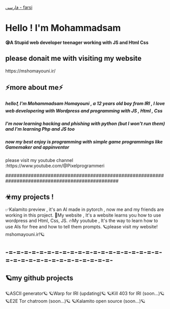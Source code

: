 <a href="https://www.youtube.com/@Pixelprogrammeri">فارسی - farsi</a>
<h1>Hello ! I'm Mohammadsam</h1>
<h4>😪A Stupid web developer teenager working with JS and Html Css</h4>

<h2>please donait me with visiting my website</h2>
https://mshomayouni.ir/
<h2>⚡more about me⚡</h2>
<h5>hello❗, I'm Mohammadsam Homayouni , a 12 years old boy from IRI , I love web developering with Wordpress and programming with JS , Html , Css<h5>
<h5>I'm now learning hacking and phishing with python (but I won't run them) and I'm learning Php and JS too</h5>
<h5>now my best enjoy is programming with simple game programmings like Gamemaker and appinventor</h5>
please visit my youtube channel :https://www.youtube.com/@Pixelprogrammeri


################################################################################################
<h2>☣my projects !</h2>
✅Kalamito preview , it's an AI made in pytorch , now me and my friends are working in this project.
🚩My website , It's a website learns you how to use wordpress and Html, Css, JS.
🔥My youtube , It's the way to learn how to use AIs for free and how to tell them prompts.
🪐please visit my website! mshomayouni.ir!🪐
<h2>-=-=-=-=-=-=-=-=-=-=-=-=-=-=-=-=-=-=-=-=-=-=-=-=-=-=-=-=-=-=-=-=-=-=-</h2>
<h2>🪐my github projects</h2>
</h2>🪐ASCII generator🪐</h2>
</h2>🪐Warp for IRI (updating)🪐</h2>
</h2>🪐Kill 403 for IRI (soon...)🪐</h2>
</h2>🪐E2E Tor chatroom (soon...)🪐</h2>
</h2>🪐Kalamito open source (soon...)🪐</h2>
